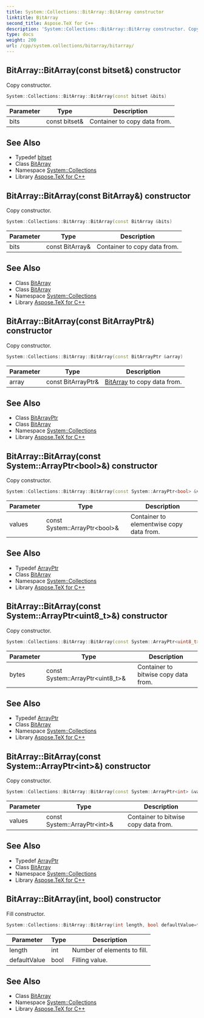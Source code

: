 ```yaml
---
title: System::Collections::BitArray::BitArray constructor
linktitle: BitArray
second_title: Aspose.TeX for C++
description: 'System::Collections::BitArray::BitArray constructor. Copy constructor in C++.'
type: docs
weight: 200
url: /cpp/system.collections/bitarray/bitarray/
---
```

## BitArray::BitArray(const bitset\&) constructor


Copy constructor.

```cpp
System::Collections::BitArray::BitArray(const bitset &bits)
```


| Parameter | Type | Description |
| --- | --- | --- |
| bits | const bitset\& | Container to copy data from. |

## See Also

* Typedef [bitset](../bitset/)
* Class [BitArray](../)
* Namespace [System::Collections](../../)
* Library [Aspose.TeX for C++](../../../)
## BitArray::BitArray(const BitArray\&) constructor


Copy constructor.

```cpp
System::Collections::BitArray::BitArray(const BitArray &bits)
```


| Parameter | Type | Description |
| --- | --- | --- |
| bits | const BitArray\& | Container to copy data from. |

## See Also

* Class [BitArray](../)
* Class [BitArray](../)
* Namespace [System::Collections](../../)
* Library [Aspose.TeX for C++](../../../)
## BitArray::BitArray(const BitArrayPtr\&) constructor


Copy constructor.

```cpp
System::Collections::BitArray::BitArray(const BitArrayPtr &array)
```


| Parameter | Type | Description |
| --- | --- | --- |
| array | const BitArrayPtr\& | [BitArray](../) to copy data from. |

## See Also

* Class [BitArrayPtr](../../bitarrayptr/)
* Class [BitArray](../)
* Namespace [System::Collections](../../)
* Library [Aspose.TeX for C++](../../../)
## BitArray::BitArray(const System::ArrayPtr\<bool\>\&) constructor


Copy constructor.

```cpp
System::Collections::BitArray::BitArray(const System::ArrayPtr<bool> &values)
```


| Parameter | Type | Description |
| --- | --- | --- |
| values | const System::ArrayPtr\<bool\>\& | Container to elementwise copy data from. |

## See Also

* Typedef [ArrayPtr](../../../system/arrayptr/)
* Class [BitArray](../)
* Namespace [System::Collections](../../)
* Library [Aspose.TeX for C++](../../../)
## BitArray::BitArray(const System::ArrayPtr\<uint8_t\>\&) constructor


Copy constructor.

```cpp
System::Collections::BitArray::BitArray(const System::ArrayPtr<uint8_t> &bytes)
```


| Parameter | Type | Description |
| --- | --- | --- |
| bytes | const System::ArrayPtr\<uint8_t\>\& | Container to bitwise copy data from. |

## See Also

* Typedef [ArrayPtr](../../../system/arrayptr/)
* Class [BitArray](../)
* Namespace [System::Collections](../../)
* Library [Aspose.TeX for C++](../../../)
## BitArray::BitArray(const System::ArrayPtr\<int\>\&) constructor


Copy constructor.

```cpp
System::Collections::BitArray::BitArray(const System::ArrayPtr<int> &values)
```


| Parameter | Type | Description |
| --- | --- | --- |
| values | const System::ArrayPtr\<int\>\& | Container to bitwise copy data from. |

## See Also

* Typedef [ArrayPtr](../../../system/arrayptr/)
* Class [BitArray](../)
* Namespace [System::Collections](../../)
* Library [Aspose.TeX for C++](../../../)
## BitArray::BitArray(int, bool) constructor


Fill constructor.

```cpp
System::Collections::BitArray::BitArray(int length, bool defaultValue=false)
```


| Parameter | Type | Description |
| --- | --- | --- |
| length | int | Number of elements to fill. |
| defaultValue | bool | Filling value. |

## See Also

* Class [BitArray](../)
* Namespace [System::Collections](../../)
* Library [Aspose.TeX for C++](../../../)
